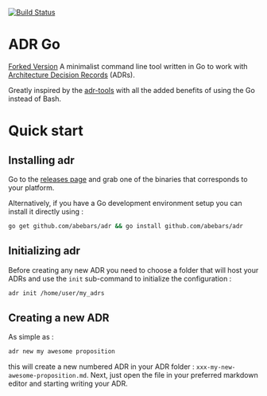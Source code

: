 [![Build Status](https://travis-ci.com/abebars/adr.svg?branch=master)](https://travis-ci.com/marouni/adr)

# ADR Go 
[Forked Version](https://github.com/marouni/adr)
A minimalist command line tool written in Go to work with [Architecture Decision Records](http://thinkrelevance.com/blog/2011/11/15/documenting-architecture-decisions) (ADRs).

Greatly inspired by the [adr-tools](https://github.com/npryce/adr-tools) with all the added benefits of using the Go instead of Bash.

# Quick start
## Installing adr
Go to the [releases page](https://github.com/abebars/adr/releases) and grab one of the binaries that corresponds to your platform.

Alternatively, if you have a Go development environment setup you can install it directly using :
```bash
go get github.com/abebars/adr && go install github.com/abebars/adr
```


## Initializing adr
Before creating any new ADR you need to choose a folder that will host your ADRs and use the `init` sub-command to initialize the configuration :

```bash
adr init /home/user/my_adrs
```

## Creating a new ADR

As simple as :
```bash
adr new my awesome proposition
```
this will create a new numbered ADR in your ADR folder :
`xxx-my-new-awesome-proposition.md`.
Next, just open the file in your preferred markdown editor and starting writing your ADR.

